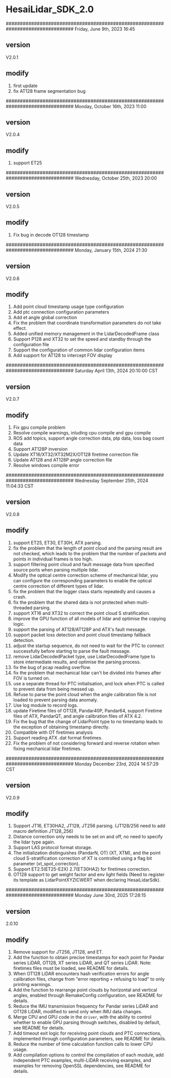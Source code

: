 # HesaiLidar_SDK_2.0

################################################################################
Friday, June 9th, 2023 16:45 
## version
V2.0.1

## modify
1. first update
2. fix AT128 frame segmentation bug

################################################################################
Monday, October 16th, 2023 11:00 
## version
V2.0.4

## modify
1. support ET25 

################################################################################
Wednesday, October 25th, 2023 20:00 
## version
V2.0.5

## modify
1. Fix bug in decode OT128 timestamp

################################################################################
Monday, January 15th, 2024 21:30
## version
V2.0.6

## modify
1. Add point cloud timestamp usage type configuration
2. Add ptc connection configuration parameters
3. Add et angle global correction
4. Fix the problem that coordinate transformation parameters do not take effect.
5. Added unified memory management in the LidarDecodedFrame class
6. Support P128 and XT32 to set the speed and standby through the configuration file
7. Support the configuration of common lidar configuration items
8. Add support for AT128 to intercept FOV display


################################################################################
Saturday April 13th, 2024 20:10:00 CST
## version
V2.0.7

## modify
1. Fix gpu compile problem
2. Resolve compile warnings, inluding cpu compile and gpu compile
3. ROS add topics, support angle correction data, ptp data, loss bag count data
4. Support AT128P inversion
5. Update XT16/XT32/XT32M2X/OT128 firetime correction file
6. Update AT128 and AT128P angle correction file
7. Resolve windows compile error


################################################################################
Wednesday September 25th, 2024 11:04:33 CST
## version
V2.0.8

## modify
1. support ET25, ET30, ET30H, ATX parsing.
2. fix the problem that the length of point cloud and the parsing result are not checked, which leads to the problem that the number of packets and points in individual frames is too high.
3. support filtering point cloud and fault message data from specified source ports when parsing multiple lidar.
4. Modify the optical centre correction scheme of mechanical lidar, you can configure the corresponding parameters to enable the optical centre correction of different types of lidar.
5. fix the problem that the logger class starts repeatedly and causes a crash.
6. fix the problem that the shared data is not protected when multi-threaded parsing.
7. support XT16 and XT32 to correct the point cloud S stratification.
8. improve the GPU function of all models of lidar and optimise the copying logic.
9. support the parsing of AT128/AT128P and ATX's fault message.
10. support packet loss detection and point cloud timestamp fallback detection.
11. adjust the startup sequence, do not need to wait for the PTC to connect successfully before starting to parse the fault message.
12. remove LidarDecodedPacket type, use LidarDecodedFrame type to store intermediate results, and optimise the parsing process.
13. fix the bug of pcap reading overflow.
14. fix the problem that mechanical lidar can't be divided into frames after FOV is turned on.
15. use a separate thread for PTC initialisation, and lock when PTC is called to prevent data from being messed up.
16. Refuse to parse the point cloud when the angle calibration file is not loaded to prevent parsing data anomaly.
17. Use log module to record logs.
18. update Firetime files of OT128, Pandar40P, Pandar64, support Firetime files of ATX, PandarQT, and angle calibration files of ATX 4.2.
19. Fix the bug that the change of LidarPoint type to no timestamp leads to the exception of obtaining timestamp directly.
20. Compatible with OT firetimes analysis
21. Support reading ATX .dat format firetimes.
22. Fix the problem of not considering forward and reverse rotation when fixing mechanical lidar firetimes.

################################################################################
Monday December 23rd, 2024 14:57:29 CST
## version
V2.0.9

## modify
1. Support JT16, ET30HA2, JT128, JT256 parsing. (JT128/256 need to add macro definition JT128_256)
2. Distance correction only needs to be set on and off, no need to specify the lidar type again.
3. Support LAS protocol format storage.
4. The initialization distinguishes (PandarN, OT) (XT, XTM), and the point cloud S-stratification correction of XT is controlled using a flag bit parameter (xt_spot_correction).
5. Support ET2.5(ET25-E2X) 2.7(ET30HA2) for firetimes correction.
6. OT128 support to get weight factor and env light fields (Need to register its template as LidarPointXYZICWERT when declaring HesaiLidarSdk).


################################################################################
Monday June 30rd, 2025 17:28:15
## version
2.0.10

## modify
1. Remove support for JT256, JT128, and ET.
2. Add the function to obtain precise timestamps for each point for Pandar series LiDAR, OT128, XT series LiDAR, and QT series LiDAR. Note: firetimes files must be loaded, see README for details.
3. When OT128 LiDAR encounters hash verification errors for angle calibration files, change from "error reporting + refusing to load" to only printing warnings.
4. Add the function to rearrange point clouds by horizontal and vertical angles, enabled through RemakeConfig configuration, see README for details.
5. Reduce the IMU transmission frequency for Pandar series LiDAR and OT128 LiDAR, modified to send only when IMU data changes.
6. Merge CPU and GPU code in the `driver`, with the ability to control whether to enable GPU parsing through switches, disabled by default, see README for details.
7. Add timeout exit logic for receiving point clouds and PTC connections, implemented through configuration parameters, see README for details.
8. Reduce the number of time calculation function calls to lower CPU usage.
9. Add compilation options to control the compilation of each module, add independent PTC examples, multi-LiDAR receiving examples, and examples for removing OpenSSL dependencies, see README for details.
